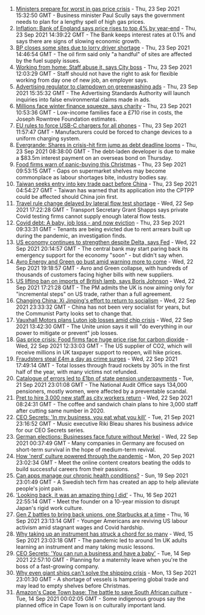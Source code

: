 1. [Ministers prepare for worst in gas price crisis](https://www.bbc.co.uk/news/business-58668594?at_medium=RSS&at_campaign=KARANGA) - Thu, 23 Sep 2021 15:32:50 GMT - Business minister Paul Scully says the government needs to plan for a lengthy spell of high gas prices.
2. [Inflation: Bank of England says price rises to top 4% by year-end](https://www.bbc.co.uk/news/business-58665538?at_medium=RSS&at_campaign=KARANGA) - Thu, 23 Sep 2021 14:39:22 GMT - The Bank keeps interest rates at 0.1% and says there are signs of slowing economic growth.
3. [BP closes some sites due to lorry driver shortage](https://www.bbc.co.uk/news/business-58645712?at_medium=RSS&at_campaign=KARANGA) - Thu, 23 Sep 2021 14:46:54 GMT - The oil firm said only "a handful" of sites are affected by the fuel supply issues.
4. [Working from home: Staff abuse it, says City boss](https://www.bbc.co.uk/news/business-58662455?at_medium=RSS&at_campaign=KARANGA) - Thu, 23 Sep 2021 12:03:29 GMT - Staff should not have the right to ask for flexible working from day one of new job, an employer says.
5. [Advertising regulator to clampdown on greenwashing ads](https://www.bbc.co.uk/news/business-58645708?at_medium=RSS&at_campaign=KARANGA) - Thu, 23 Sep 2021 15:35:32 GMT - The Advertising Standards Authority will launch inquiries into false environmental claims made in ads.
6. [Millions face winter finance squeeze, says charity](https://www.bbc.co.uk/news/business-58651081?at_medium=RSS&at_campaign=KARANGA) - Thu, 23 Sep 2021 10:53:36 GMT - Low-income families face a £710 rise in costs, the Joseph Rowntree Foundation estimates.
7. [EU rules to force USB-C chargers for all phones](https://www.bbc.co.uk/news/technology-58665809?at_medium=RSS&at_campaign=KARANGA) - Thu, 23 Sep 2021 11:57:47 GMT - Manufacturers could be forced to change devices to a uniform charging system.
8. [Evergrande: Shares in crisis-hit firm jump as debt deadline looms](https://www.bbc.co.uk/news/business-58660578?at_medium=RSS&at_campaign=KARANGA) - Thu, 23 Sep 2021 08:38:00 GMT - The debt-laden developer is due to make a $83.5m interest payment on an overseas bond on Thursday.
9. [Food firms warn of panic-buying this Christmas](https://www.bbc.co.uk/news/business-58654725?at_medium=RSS&at_campaign=KARANGA) - Thu, 23 Sep 2021 09:53:15 GMT - Gaps on supermarket shelves may become commonplace as labour shortages bite, industry bodies say.
10. [Taiwan seeks entry into key trade pact before China](https://www.bbc.co.uk/news/world-asia-58660843?at_medium=RSS&at_campaign=KARANGA) - Thu, 23 Sep 2021 04:54:27 GMT - Taiwan has warned that its application into the CPTPP could be affected should China join first.
11. [Travel rule change delayed by lateral flow test shortage](https://www.bbc.co.uk/news/business-58656292?at_medium=RSS&at_campaign=KARANGA) - Wed, 22 Sep 2021 17:22:28 GMT - Transport Secretary Grant Shapps says private Covid testing firms cannot supply enough lateral flow tests.
12. [Covid debt: A baby, job loss - and now eviction](https://www.bbc.co.uk/news/uk-58643437?at_medium=RSS&at_campaign=KARANGA) - Thu, 23 Sep 2021 09:33:31 GMT - Tenants are being evicted due to rent arrears built up during the pandemic, an investigation finds.
13. [US economy continues to strengthen despite Delta, says Fed](https://www.bbc.co.uk/news/business-58659476?at_medium=RSS&at_campaign=KARANGA) - Wed, 22 Sep 2021 20:14:57 GMT - The central bank may start paring back its emergency support for the economy "soon" - but didn't say when.
14. [Avro Energy and Green go bust amid warning more to come](https://www.bbc.co.uk/news/business-58652083?at_medium=RSS&at_campaign=KARANGA) - Wed, 22 Sep 2021 19:18:57 GMT - Avro and Green collapse, with hundreds of thousands of customers facing higher bills with new suppliers.
15. [US lifting ban on imports of British lamb, says Boris Johnson](https://www.bbc.co.uk/news/uk-politics-58654045?at_medium=RSS&at_campaign=KARANGA) - Wed, 22 Sep 2021 17:21:28 GMT - The PM admits the UK is now aiming only for "incremental steps" on US trade, rather than a full agreement.
16. [Changing China: Xi Jinping's effort to return to socialism](https://www.bbc.co.uk/news/business-58579831?at_medium=RSS&at_campaign=KARANGA) - Wed, 22 Sep 2021 23:33:32 GMT - China has not been very socialist for years, but the Communist Party looks set to change that.
17. [Vauxhall Motors plans Luton job losses amid chip crisis](https://www.bbc.co.uk/news/uk-england-beds-bucks-herts-58648533?at_medium=RSS&at_campaign=KARANGA) - Wed, 22 Sep 2021 13:42:30 GMT - The Unite union says it will "do everything in our power to mitigate or prevent" job losses.
18. [Gas price crisis: Food firms face huge price rise for carbon dioxide](https://www.bbc.co.uk/news/business-58641394?at_medium=RSS&at_campaign=KARANGA) - Wed, 22 Sep 2021 12:33:03 GMT - The US supplier of CO2, which will receive millions in UK taxpayer support to reopen, will hike prices.
19. [Fraudsters steal £4m a day as crime surges](https://www.bbc.co.uk/news/business-58649698?at_medium=RSS&at_campaign=KARANGA) - Wed, 22 Sep 2021 17:49:14 GMT - Total losses through fraud rockets by 30% in the first half of the year, with many victims not refunded.
20. [Catalogue of errors led to £1bn of state pension underpayments](https://www.bbc.co.uk/news/business-58640197?at_medium=RSS&at_campaign=KARANGA) - Tue, 21 Sep 2021 23:01:08 GMT - The National Audit Office says 134,000 pensioners, mostly women, were affected by a preventable scandal.
21. [Pret to hire 3,000 new staff as city workers return](https://www.bbc.co.uk/news/business-58643647?at_medium=RSS&at_campaign=KARANGA) - Wed, 22 Sep 2021 08:24:31 GMT - The coffee and sandwich chain plans to hire 3,000 staff after cutting same number in 2020.
22. [CEO Secrets: 'In my business, you eat what you kill'](https://www.bbc.co.uk/news/business-58598136?at_medium=RSS&at_campaign=KARANGA) - Tue, 21 Sep 2021 23:16:52 GMT - Music executive Riki Bleau shares his business advice for our CEO Secrets series.
23. [German elections: Businesses face future without Merkel](https://www.bbc.co.uk/news/58632324?at_medium=RSS&at_campaign=KARANGA) - Wed, 22 Sep 2021 00:37:49 GMT - Many companies in Germany are focused on short-term survival in the hope of medium-term revival.
24. [How 'nerd' culture powered through the pandemic](https://www.bbc.co.uk/news/business-58535299?at_medium=RSS&at_campaign=KARANGA) - Mon, 20 Sep 2021 23:02:34 GMT - Meet the online content creators beating the odds to build successful careers from their passions.
25. [Can apps manage our chronic health conditions?](https://www.bbc.co.uk/news/business-58556777?at_medium=RSS&at_campaign=KARANGA) - Sun, 19 Sep 2021 23:01:49 GMT - A Swedish tech firm has created an app to help alleviate people's joint pain.
26. ['Looking back, it was an amazing thing I did'](https://www.bbc.co.uk/news/business-58575530?at_medium=RSS&at_campaign=KARANGA) - Thu, 16 Sep 2021 22:55:14 GMT - Meet the founder on a 10-year mission to disrupt Japan's rigid work culture.
27. [Gen Z battles to bring back unions, one Starbucks at a time](https://www.bbc.co.uk/news/business-58540250?at_medium=RSS&at_campaign=KARANGA) - Thu, 16 Sep 2021 23:13:14 GMT - Younger Americans are reviving US labour activism amid stagnant wages and Covid hardship.
28. [Why taking up an instrument has struck a chord for so many](https://www.bbc.co.uk/news/business-58556770?at_medium=RSS&at_campaign=KARANGA) - Wed, 15 Sep 2021 23:03:18 GMT - The pandemic led to around 1m UK adults learning an instrument and many taking music lessons.
29. [CEO Secrets: 'You can run a business and have a baby'](https://www.bbc.co.uk/news/business-58548789?at_medium=RSS&at_campaign=KARANGA) - Tue, 14 Sep 2021 22:57:10 GMT - Planning for a maternity leave when you're the boss of a fast-growing company.
30. [Why even giant ships can't solve the shipping crisis](https://www.bbc.co.uk/news/business-58479148?at_medium=RSS&at_campaign=KARANGA) - Mon, 13 Sep 2021 23:01:30 GMT - A shortage of vessels is hampering global trade and may lead to empty shelves before Christmas.
31. [Amazon's Cape Town base: The battle to save South African culture](https://www.bbc.co.uk/news/world-africa-58528348?at_medium=RSS&at_campaign=KARANGA) - Tue, 14 Sep 2021 00:02:05 GMT - Some indigenous groups say the planned office in Cape Town is on culturally important land.
